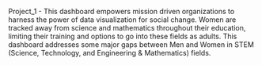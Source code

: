 Project_1 - This dashboard empowers mission driven organizations to harness the power of data visualization for social change. Women are tracked away from science and mathematics throughout their education, limiting their training and options to go into these fields as adults. This dashboard addresses some major gaps between Men and Women in STEM (Science, Technology, and Engineering & Mathematics) fields.
